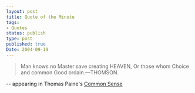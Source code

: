 ```yaml
---
layout: post
title: Quote of the Minute
tags:
- Quotes
status: publish
type: post
published: true
Date: 2004-09-19
---
```

> Man knows no Master save creating HEAVEN, Or those whom Choice and common Good ordain.—THOMSON.

-- appearing in Thomas Paine's [Common Sense](https://thomaspaine.org/works/major-works/common-sense.html)
